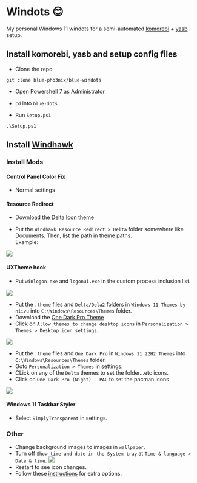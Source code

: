 # Windots 😊
My personal Windows 11 windots for a semi-automated [komorebi](https://github.com/LGUG2Z/komorebi) + [yasb](https://github.com/amnweb/yasb) setup.
## Install komorebi, yasb and setup config files
- Clone the repo
```
git clone blue-pho3nix/blue-windots
```
- Open Powershell 7 as Administrator

- `cd` into `blue-dots`
- Run `Setup.ps1`
```
.\Setup.ps1
```

## Install [Windhawk](https://windhawk.net/)
### Install Mods
#### Control Panel Color Fix
- Normal settings

#### Resource Redirect
- Download the [Delta Icon theme](https://www.deviantart.com/niivu/art/DELTA-for-Windows-11-1250579496)

- Put the `Windhawk Resource Redirect > Delta` folder somewhere like Documents. Then, list the path in theme paths.
<br> Example:

![](https://github.com/user-attachments/assets/7d2db809-dad4-41a5-93eb-c77b3f70d930)

#### UXTheme hook
- Put `winlogon.exe` and `logonui.exe` in the custom process inclusion list.

![](https://github.com/user-attachments/assets/5a86b125-9009-4780-bde0-cfd271ea937c)

- Put the `.theme` files and `Delta/Dela2` folders in `Windows 11 Themes by niivu` into `C:\Windows\Resources\Themes` folder.
- Download the [One Dark Pro Theme](https://www.deviantart.com/niivu/art/One-Dark-Pro-for-Windows-11-930312689)
- Click on `Allow themes to change desktop icons` in `Personalization > Themes > Desktop icon settings`.

![](https://github.com/user-attachments/assets/81b96814-cb1a-4574-87d1-275a98001192)

- Put the `.theme` files and `One Dark Pro` in `Windows 11 22H2 Themes` into `C:\Windows\Resources\Themes` folder.
- Goto `Personalization > Themes` in settings.
- CLick on any of the `Delta` themes to set the folder...etc icons.
- Click on `One Dark Pro (Night) - PAC` to set the pacman icons

![](https://github.com/user-attachments/assets/c07ed3c6-b1a0-4729-ab6f-b0442f4fe31d)

#### Windows 11 Taskbar Styler
- Select `SimplyTransparent` in settings.

### Other
- Change background images to images in `wallpaper`.
- Turn off `Show time and date in the System tray` at `Time & language > Date & time`.
![](https://github.com/user-attachments/assets/4968053b-24ae-4d6f-8d20-3046ca17990a)
- Restart to see icon changes.
- Follow these [instructions](https://www.deviantart.com/niivu/art/Installing-Windows-Themes-UPDATED-708835586) for extra options.
